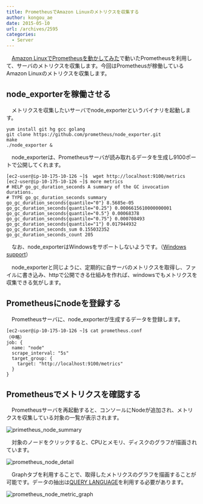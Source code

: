```yaml
---
title: PrometheusでAmazon Linuxのメトリクスを収集する
author: kongou_ae
date: 2015-05-10
url: /archives/2595
categories:
  - Server
---
```

　[Amazon LinuxでPrometheusを動かしてみた][1]で動いたPrometheusを利用して、サーバのメトリクスを収集します。今回はPrometheusが稼働しているAmazon Linuxのメトリクスを収集します。

## node_exporterを稼働させる

　メトリクスを収集したいサーバでnode_exporterというバイナリを起動します。

<pre><code>yum install git hg gcc golang
git clone https://github.com/prometheus/node_exporter.git
make
./node_exporter &
</code></pre>

　node_exporterは、Prometheusサーバが読み取れるデータを生成し9100ポートで公開してくれます。

<pre><code>[ec2-user@ip-10-175-10-126 ~]$  wget http://localhost:9100/metrics
[ec2-user@ip-10-175-10-126 ~]$ more metrics 
# HELP go_gc_duration_seconds A summary of the GC invocation durations.
# TYPE go_gc_duration_seconds summary
go_gc_duration_seconds{quantile="0"} 8.5685e-05
go_gc_duration_seconds{quantile="0.25"} 0.0006615610000000001
go_gc_duration_seconds{quantile="0.5"} 0.00068378
go_gc_duration_seconds{quantile="0.75"} 0.000708493
go_gc_duration_seconds{quantile="1"} 0.017944932
go_gc_duration_seconds_sum 0.155032352
go_gc_duration_seconds_count 205
</code></pre>

　なお、node_exporterはWindowsをサポートしないようです。（[Windows support][2]）

　node_exporterと同じように、定期的に自サーバのメトリクスを取得し、ファイルに書き込み、httpで公開できる仕組みを作れば、windowsでもメトリクスを収集できる気がします。

## Prometheusにnodeを登録する

　Prometheusサーバに、node_exporterが生成するデータを登録します。

<pre><code>[ec2-user@ip-10-175-10-126 ~]$ cat prometheus.conf  
（中略）
job: {
  name: "node"
  scrape_interval: "5s"
  target_group: {
    target: "http://localhost:9100/metrics"
  }
}
</code></pre>

## Prometheusでメトリクスを確認する

　Prometheusサーバを再起動すると、コンソールにNodeが追加され、メトリクスを収集している対象の一覧が表示されます。

![primetheus_node_summary][3]

　対象のノードをクリックすると、CPUとメモリ、ディスクのグラフが描画されています。

![prometheus_node_detail][4]

　Graphタブを利用することで、取得したメトリクスのグラフを描画することが可能です。データの抽出は[QUERY LANGUAGE][5]を利用する必要があります。

![prometheus_node_metric_graph][6]

 [1]: https://aimless.jp/blog/blog/archives/2586
 [2]: https://github.com/prometheus/node_exporter/issues/65
 [3]: https://aimless.jp/blog/wp-content/uploads/2015/05/primetheus_node_summary.png
 [4]: https://aimless.jp/blog/wp-content/uploads/2015/05/prometheus_node_detail.png
 [5]: http://prometheus.io/docs/querying/basics/#querying-prometheus
 [6]: https://aimless.jp/blog/wp-content/uploads/2015/05/prometheus_node_metric_graph.png